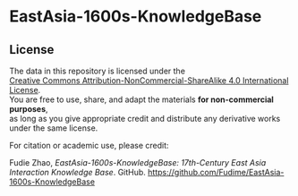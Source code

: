 # EastAsia-1600s-KnowledgeBase
## License
The data in this repository is licensed under the  
[Creative Commons Attribution-NonCommercial-ShareAlike 4.0 International License](https://creativecommons.org/licenses/by-nc-sa/4.0/).  
You are free to use, share, and adapt the materials **for non-commercial purposes**,  
as long as you give appropriate credit and distribute any derivative works under the same license.

For citation or academic use, please credit:

Fudie Zhao, *EastAsia-1600s-KnowledgeBase: 17th-Century East Asia Interaction Knowledge Base*. GitHub. https://github.com/Fudime/EastAsia-1600s-KnowledgeBase
